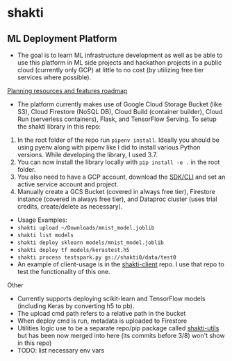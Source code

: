 # shakti
## ML Deployment Platform

- The goal is to learn ML infrastructure development as well as be able to use this platform in ML side projects and hackathon projects in a public cloud (currently only GCP) at little to no cost (by utilizing free tier services where possible).

[Planning resources and features roadmap](https://docs.google.com/document/d/1jN7PwvJvloXU3pV7AS4srayAnrhhSK6Zs2NMTsFPe8E/edit?usp=sharing)

- The platform currently makes use of Google Cloud Storage Bucket (like S3), Cloud Firestore (NoSQL DB), Cloud Build (container builder), Cloud Run (serverless containers), Flask, and TensorFlow Serving.
To setup the shakti library in this repo:
 1) In the root folder of the repo run ```pipenv install```. Ideally you should be using pyenv along with pipenv like I did to install various Python versions. While developing the library, I used 3.7.
 2) You can now install the library locally with ```pip install -e .``` in the root folder.
 3) You also need to have a GCP account, download the [SDK/CLI](https://cloud.google.com/sdk/docs) and set an active service account and project. 
 4) Manually create a GCS Bucket (covered in always free tier), Firestore instance (covered in always free tier), and Dataproc cluster (uses trial credits, create/delete as necessary).
- Usage Examples:
 - ```shakti upload ~/Downloads/mnist_model.joblib```
 - ```shakti list models```
 - ```shakti deploy sklearn models/mnist_model.joblib```
 - ```shakti deploy tf models/kerastest.h5```
 - ```shakti process testspark.py gs://shakti0/data/test0```
 - An example of client-usage is in the [shakti-client](https://github.com/Dhanush123/shakti-client) repo. I use that repo to test the functionality of this one.
 
Other
- Currently supports deploying scikit-learn and TensorFlow models (including Keras by converting h5 to pb).
- The upload cmd path refers to a relative path in the bucket
- When deploy cmd is run, metadata is uploaded to Firestore
- Utilities logic use to be a separate repo/pip package called [shakti-utils](https://github.com/Dhanush123/shakti-utils) but has been now merged into here (its commits before 3/8) won't show in this repo)
- TODO: list necessary env vars
